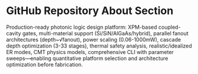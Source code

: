 # GitHub Repository About Section

Production-ready photonic logic design platform: XPM-based coupled-cavity gates, multi-material support (Si/SiN/AlGaAs/hybrid), parallel fanout architectures (depth~√fanout), power scaling (0.06-1000mW), cascade depth optimization (3-33 stages), thermal safety analysis, realistic/idealized ER modes, CMT physics models, comprehensive CLI with parameter sweeps—enabling quantitative platform selection and architecture optimization before fabrication.
